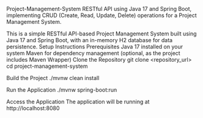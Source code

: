 Project-Management-System
RESTful API using Java 17 and Spring Boot, implementing CRUD (Create,  Read, Update, Delete) operations for a Project Management System.

This is a simple RESTful API-based Project Management System built using Java 17 and Spring Boot, with an in-memory H2 database for data persistence.
Setup Instructions
Prerequisites
Java 17 installed on your system
Maven for dependency management (optional, as the project includes Maven Wrapper)
Clone the Repository
git clone <repository_url>
cd project-management-system

Build the Project
./mvnw clean install

Run the Application
./mvnw spring-boot:run

Access the Application
The application will be running at http://localhost:8080
